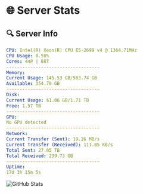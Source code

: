 # 🌐 Server Stats
## 🔍 Server Info
```yaml
CPU: Intel(R) Xeon(R) CPU E5-2699 v4 @ 1364.71MHz
CPU Usage: 0.50%
Cores: 44P | 88T
-----------------------------------
Memory:
Current Usage: 145.53 GB/503.74 GB
Available: 354.79 GB
-----------------------------------
Disk:
Current Usage: 61.06 GB/1.71 TB
Free: 1.57 TB
-----------------------------------
GPU:
No GPU detected
-----------------------------------
Network:
Current Transfer (Sent): 19.26 MB/s
Current Transfer (Received): 111.85 KB/s
Total Sent: 27.05 TB
Total Received: 239.73 GB
-----------------------------------
Uptime:
17d 3h 15m 5s
```
![GitHub Stats](https://img.shields.io/badge/Updated-2025-03-25_00:37:54-blue)